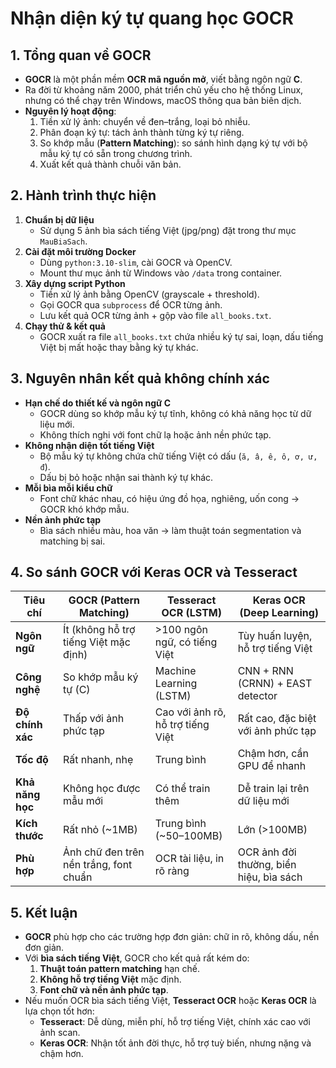 # Nhận diện ký tự quang học GOCR

## 1. Tổng quan về GOCR
- **GOCR** là một phần mềm **OCR mã nguồn mở**, viết bằng ngôn ngữ **C**.
- Ra đời từ khoảng năm 2000, phát triển chủ yếu cho hệ thống Linux, nhưng có thể chạy trên Windows, macOS thông qua bản biên dịch.
- **Nguyên lý hoạt động**:
  1. Tiền xử lý ảnh: chuyển về đen–trắng, loại bỏ nhiễu.
  2. Phân đoạn ký tự: tách ảnh thành từng ký tự riêng.
  3. So khớp mẫu (**Pattern Matching**): so sánh hình dạng ký tự với bộ mẫu ký tự có sẵn trong chương trình.
  4. Xuất kết quả thành chuỗi văn bản.

## 2. Hành trình thực hiện
1. **Chuẩn bị dữ liệu**  
   - Sử dụng 5 ảnh bìa sách tiếng Việt (jpg/png) đặt trong thư mục `MauBiaSach`.
2. **Cài đặt môi trường Docker**  
   - Dùng `python:3.10-slim`, cài GOCR và OpenCV.
   - Mount thư mục ảnh từ Windows vào `/data` trong container.
3. **Xây dựng script Python**  
   - Tiền xử lý ảnh bằng OpenCV (grayscale + threshold).
   - Gọi GOCR qua `subprocess` để OCR từng ảnh.
   - Lưu kết quả OCR từng ảnh + gộp vào file `all_books.txt`.
4. **Chạy thử & kết quả**  
   - GOCR xuất ra file `all_books.txt` chứa nhiều ký tự sai, loạn, dấu tiếng Việt bị mất hoặc thay bằng ký tự khác.

## 3. Nguyên nhân kết quả không chính xác
- **Hạn chế do thiết kế và ngôn ngữ C**  
  - GOCR dùng so khớp mẫu ký tự tĩnh, không có khả năng học từ dữ liệu mới.
  - Không thích nghi với font chữ lạ hoặc ảnh nền phức tạp.
- **Không nhận diện tốt tiếng Việt**  
  - Bộ mẫu ký tự không chứa chữ tiếng Việt có dấu (`ă, â, ê, ô, ơ, ư, đ`).
  - Dấu bị bỏ hoặc nhận sai thành ký tự khác.
- **Mỗi bìa mỗi kiểu chữ**  
  - Font chữ khác nhau, có hiệu ứng đồ họa, nghiêng, uốn cong → GOCR khó khớp mẫu.
- **Nền ảnh phức tạp**  
  - Bìa sách nhiều màu, hoa văn → làm thuật toán segmentation và matching bị sai.

## 4. So sánh GOCR với Keras OCR và Tesseract

| Tiêu chí            | GOCR (Pattern Matching)             | Tesseract OCR (LSTM)            | Keras OCR (Deep Learning)         |
|---------------------|--------------------------------------|----------------------------------|------------------------------------|
| **Ngôn ngữ**        | Ít (không hỗ trợ tiếng Việt mặc định) | >100 ngôn ngữ, có tiếng Việt     | Tùy huấn luyện, hỗ trợ tiếng Việt |
| **Công nghệ**       | So khớp mẫu ký tự (C)                 | Machine Learning (LSTM)         | CNN + RNN (CRNN) + EAST detector  |
| **Độ chính xác**    | Thấp với ảnh phức tạp                 | Cao với ảnh rõ, hỗ trợ tiếng Việt | Rất cao, đặc biệt với ảnh phức tạp |
| **Tốc độ**          | Rất nhanh, nhẹ                       | Trung bình                      | Chậm hơn, cần GPU để nhanh        |
| **Khả năng học**    | Không học được mẫu mới                | Có thể train thêm               | Dễ train lại trên dữ liệu mới     |
| **Kích thước**      | Rất nhỏ (~1MB)                       | Trung bình (~50–100MB)          | Lớn (>100MB)                      |
| **Phù hợp**         | Ảnh chữ đen trên nền trắng, font chuẩn| OCR tài liệu, in rõ ràng        | OCR ảnh đời thường, biển hiệu, bìa sách |

## 5. Kết luận
- **GOCR** phù hợp cho các trường hợp đơn giản: chữ in rõ, không dấu, nền đơn giản.
- Với **bìa sách tiếng Việt**, GOCR cho kết quả rất kém do:
  1. **Thuật toán pattern matching** hạn chế.
  2. **Không hỗ trợ tiếng Việt** mặc định.
  3. **Font chữ và nền ảnh phức tạp**.
- Nếu muốn OCR bìa sách tiếng Việt, **Tesseract OCR** hoặc **Keras OCR** là lựa chọn tốt hơn:
  - **Tesseract**: Dễ dùng, miễn phí, hỗ trợ tiếng Việt, chính xác cao với ảnh scan.
  - **Keras OCR**: Nhận tốt ảnh đời thực, hỗ trợ tuỳ biến, nhưng nặng và chậm hơn.
